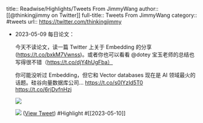 title:: Readwise/Highlights/Tweets From JimmyWang
author:: [[@thinkingjimmy on Twitter]]
full-title:: Tweets From JimmyWang
category:: #tweets
url:: https://twitter.com/thinkingjimmy
- 2023-05-09 每日论文：
  
  今天不读论文，读一篇 Twitter 上关于 Embedding 的分享(https://t.co/bxkM7Vwnss)。或者你也可以看看 @dotey 宝玉老师的总结也写得很不错（https://t.co/djY4hUgFba）
  
  你可能没听过 Embedding，但它和 Vector databases 现在是 AI 领域最火的话题。硅谷向量数据库公司… https://t.co/s0IYzId5T0 https://t.co/6rjDvfnHzj
  
  ![](https://pbs.twimg.com/media/FvrAezGacAA2tN5.jpg)
  
  ![](https://pbs.twimg.com/media/FvrAezIagAEDgRr.jpg) ([View Tweet](https://twitter.com/thinkingjimmy/status/1655847775094075392)) #Highlight #[[2023-05-10]]